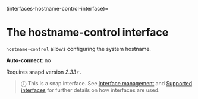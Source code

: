 (interfaces-hostname-control-interface)=
# The hostname-control interface

`hostname-control` allows configuring the system hostname.

**Auto-connect**: no

Requires snapd version _2.33+_.

> ⓘ  This is a snap interface. See [Interface management](/) and [Supported interfaces](/interfaces/index) for further details on how interfaces are used.

